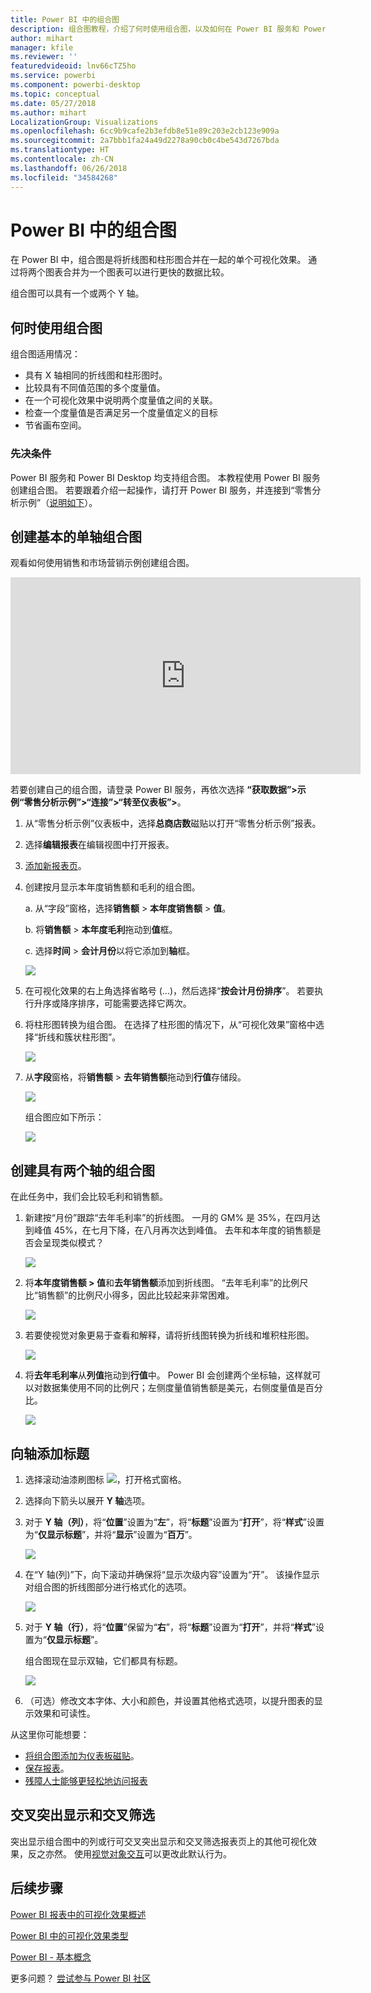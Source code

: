 ```yaml
---
title: Power BI 中的组合图
description: 组合图教程，介绍了何时使用组合图，以及如何在 Power BI 服务和 Power BI Desktop 中生成组合图。
author: mihart
manager: kfile
ms.reviewer: ''
featuredvideoid: lnv66cTZ5ho
ms.service: powerbi
ms.component: powerbi-desktop
ms.topic: conceptual
ms.date: 05/27/2018
ms.author: mihart
LocalizationGroup: Visualizations
ms.openlocfilehash: 6cc9b9cafe2b3efdb8e51e89c203e2cb123e909a
ms.sourcegitcommit: 2a7bbb1fa24a49d2278a90cb0c4be543d7267bda
ms.translationtype: HT
ms.contentlocale: zh-CN
ms.lasthandoff: 06/26/2018
ms.locfileid: "34584268"
---
```

# <a name="combo-chart-in-power-bi"></a>Power BI 中的组合图
在 Power BI 中，组合图是将折线图和柱形图合并在一起的单个可视化效果。 通过将两个图表合并为一个图表可以进行更快的数据比较。

组合图可以具有一个或两个 Y 轴。

## <a name="when-to-use-a-combo-chart"></a>何时使用组合图
组合图适用情况：

* 具有 X 轴相同的折线图和柱形图时。
* 比较具有不同值范围的多个度量值。
* 在一个可视化效果中说明两个度量值之间的关联。
* 检查一个度量值是否满足另一个度量值定义的目标
* 节省画布空间。

### <a name="prerequisites"></a>先决条件
Power BI 服务和 Power BI Desktop 均支持组合图。 本教程使用 Power BI 服务创建组合图。 若要跟着介绍一起操作，请打开 Power BI 服务，并连接到“零售分析示例”（[说明如下](#create)）。


## <a name="create-a-basic-single-axis-combo-chart"></a>创建基本的单轴组合图
观看如何使用销售和市场营销示例创建组合图。

<iframe width="560" height="315" src="https://www.youtube.com/embed/lnv66cTZ5ho?list=PL1N57mwBHtN0JFoKSR0n-tBkUJHeMP2cP" frameborder="0" allowfullscreen></iframe>  

<a name="create"></a> 若要创建自己的组合图，请登录 Power BI 服务，再依次选择 **“获取数据”\>示例“零售分析示例”>“连接”>“转至仪表板”\>**。

1. 从“零售分析示例”仪表板中，选择**总商店数**磁贴以打开“零售分析示例”报表。
2. 选择**编辑报表**在编辑视图中打开报表。
3. [添加新报表页](power-bi-report-add-page.md)。
4. 创建按月显示本年度销售额和毛利的组合图。

    a.  从“字段”窗格，选择**销售额** \> **本年度销售额**  >  **值**。

    b.  将**销售额** \> **本年度毛利**拖动到**值**框。

    c.  选择**时间** \> **会计月份**以将它添加到**轴**框。

    ![](media/power-bi-visualization-combo-chart/combotutorial1new.png)
5. 在可视化效果的右上角选择省略号 (...)，然后选择“**按会计月份排序**”。 若要执行升序或降序排序，可能需要选择它两次。

6. 将柱形图转换为组合图。 在选择了柱形图的情况下，从“可视化效果”窗格中选择“折线和簇状柱形图”。

    ![](media/power-bi-visualization-combo-chart/converttocombo_new2.png)
7. 从**字段**窗格，将**销售额** \> **去年销售额**拖动到**行值**存储段。

   ![](media/power-bi-visualization-combo-chart/linevaluebucket.png)

   组合图应如下所示：

   ![](media/power-bi-visualization-combo-chart/combochartdone-new.png)

## <a name="create-a-combo-chart-with-two-axes"></a>创建具有两个轴的组合图
在此任务中，我们会比较毛利和销售额。

1. 新建按“月份”跟踪“去年毛利率”的折线图。  一月的 GM% 是 35%，在四月达到峰值 45%，在七月下降，在八月再次达到峰值。 去年和本年度的销售额是否会呈现类似模式？

   ![](media/power-bi-visualization-combo-chart/combo1_new.png)
2. 将**本年度销售额 > 值**和**去年销售额**添加到折线图。 “去年毛利率”的比例尺比“销售额”的比例尺小得多，因此比较起来非常困难。      

   ![](media/power-bi-visualization-combo-chart/flatline_new.png)
3. 若要使视觉对象更易于查看和解释，请将折线图转换为折线和堆积柱形图。

   ![](media/power-bi-visualization-combo-chart/converttocombo_new.png)
4. 将**去年毛利率**从**列值**拖动到**行值**中。 Power BI 会创建两个坐标轴，这样就可以对数据集使用不同的比例尺；左侧度量值销售额是美元，右侧度量值是百分比。

   ![](media/power-bi-visualization-combo-chart/power-bi-combochart.png)    

## <a name="add-titles-to-the-axes"></a>向轴添加标题
1. 选择滚动油漆刷图标 ![](media/power-bi-visualization-combo-chart/power-bi-paintroller.png)，打开格式窗格。
2. 选择向下箭头以展开 **Y 轴**选项。
3. 对于 **Y 轴（列）**，将“**位置**”设置为“**左**”，将“**标题**”设置为“**打开**”，将“**样式**”设置为“**仅显示标题**”，并将“**显示**”设置为“**百万**”。

   ![](media/power-bi-visualization-combo-chart/power-bi-y-axis-column.png)
4. 在“Y 轴(列)”下，向下滚动并确保将“显示次级内容”设置为“开”。 该操作显示对组合图的折线图部分进行格式化的选项。

   ![](media/power-bi-visualization-combo-chart/power-bi-show-secondary.png)
5. 对于 **Y 轴（行）**，将“**位置**”保留为“**右**”，将“**标题**”设置为“**打开**”，并将“**样式**”设置为“**仅显示标题**”。

   组合图现在显示双轴，它们都具有标题。

   ![](media/power-bi-visualization-combo-chart/power-bi-titles-on.png)

6. （可选）修改文本字体、大小和颜色，并设置其他格式选项，以提升图表的显示效果和可读性。

从这里你可能想要：

* [将组合图添加为仪表板磁贴](service-dashboard-tiles.md)。
* [保存报表](service-report-save.md)。
* [残障人士能够更轻松地访问报表](desktop-accessibility.md)

## <a name="cross-highlighting-and-cross-filtering"></a>交叉突出显示和交叉筛选

突出显示组合图中的列或行可交叉突出显示和交叉筛选报表页上的其他可视化效果，反之亦然。 使用[视觉对象交互](service-reports-visual-interactions.md)可以更改此默认行为。

## <a name="next-steps"></a>后续步骤

[Power BI 报表中的可视化效果概述](power-bi-report-visualizations.md)

[Power BI 中的可视化效果类型](power-bi-visualization-types-for-reports-and-q-and-a.md)

[Power BI - 基本概念](service-basic-concepts.md)

更多问题？ [尝试参与 Power BI 社区](http://community.powerbi.com/)
